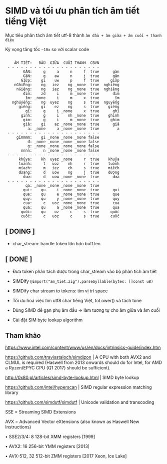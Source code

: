 # SIMD và tối ưu phân tích âm tiết tiếng Việt

Mục tiêu phân tách âm tiết utf-8 thành `âm đầu + âm giữa + âm cuối + thanh điệu`

Kỳ vọng tăng tốc  `~10x` so với scalar code

```

    ÂM TIẾT:   ĐẦU  GIỮA  CUỐI THANH  CBVN
 - - - - - - - - - - - - - - - - - - - - -
        GÀN:     g     a     n     f  true      gàn
        GặN:     g    aw     n     j  true      gặn
       GIừp:    gi    uw     p     f  true     giừp
    nGhiÊng:    ng   iez    ng _none  true  nghiêng
     nGiêng:    ng   iez    ng _none  true  nghiêng
        đim:    zd     i     m _none  true      đim
         ĩm: _none     i     m     x  true       ĩm
   nghúýếng:    ng  uyez    ng     s  true  nguyếng
      giếng:    gi    ez    ng     s  true    giếng
         gĩ:     g     i _none     x  true      ghĩ
       ginh:     g     i    nh _none  true    ghinh
        gim:     g     i     m _none  true     ghim
        giâ:    gi    az _none _none  true      giâ
          a: _none     a _none _none  true        a
 - - - - - - - - - - - - - - - - - - - - -
     gĩmmmm:    gi _none _none _none false
          đ: _none _none _none _none false
          g: _none _none _none _none false
       nnnn:     n _none _none _none false
 - - - - - - - - - - - - - - - - - - - - -
      khủya:    kh  uyez _none     r  true    khuỷa
      tuảnh:     t   uoz    nh     r  true    tuổnh
      míach:     m   iez    ch     s  true    miếch
      dưạng:     d   uow    ng     j  true    dượng
        duơ:     d   uow _none _none  true      dưa
 - - - - - - - - - - - - - - - - - - - - -
         qa: _none _none _none _none  true
        qui:    qu     i _none _none  true      qui
        que:    qu     e _none _none  true      que
        quy:    qu     y _none _none  true      quy
        cua:     c   uoz _none _none  true      cua
        qua:    qu     a _none _none  true      qua
       quốc:    qu    oz     c     s  true     quốc
       cuốc:     c   uoz     c     s  true     cuốc
```

## [ DOING ]

- char_stream: handle token lớn hơn buff.len

## [ DONE ]

- Đưa token phân tách được trong char_stream vào bộ phân tích âm tiết

- SIMDify `@import("am_tiet.zig").parseSyllable(bytes: []const u8)`

- SIMDify char stream to tokens: tìm vị trí space

- Tối ưu hoá việc tìm utf8 char tiếng Việt, toLower() và tách tone

- Dùng SIMD để gạn phụ âm đầu => làm tương tự cho âm giữa và âm cuối

- Cài đặt SIM byte lookup algorithm


## Tham khảo

https://www.intel.com/content/www/us/en/docs/intrinsics-guide/index.htm

https://github.com/travisstaloch/simdjzon | A CPU with both AVX2 and CLMUL is required (Haswell from 2013 onwards should do for Intel, for AMD a Ryzen/EPYC CPU (Q1 2017) should be sufficient).

http://0x80.pl/articles/simd-byte-lookup.html | SIMD byte lookup 

https://github.com/intel/hyperscan | SIMD regular expression matching library

https://github.com/simdutf/simdutf | Unicode validation and transcoding


SSE = Streaming SIMD Extensions

AVX = Advanced Vector eXtensions (also known as Haswell New Instructions)

• SSE2/3/4: 8 128-bit XMM registers [1999]

• AVX2:    16 256-bit YMM registers [2013]

• AVX-512, 32 512-bit ZMM registers [2017 Xeon, Ice Lake]